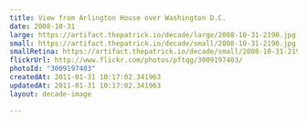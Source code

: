 ```yaml
---
title: View from Arlington House over Washington D.C.
date: 2008-10-31
large: https://artifact.thepatrick.io/decade/large/2008-10-31-2190.jpg
small: https://artifact.thepatrick.io/decade/small/2008-10-31-2190.jpg
smallRetina: https://artifact.thepatrick.io/decade/small/2008-10-31-2190@2x.jpg
flickrUrl: http://www.flickr.com/photos/pftqg/3009197403/
photoId: "3009197403"
createdAt: 2011-01-31 10:17:02.341963
updatedAt: 2011-01-31 10:17:02.341963
layout: decade-image

---
```


